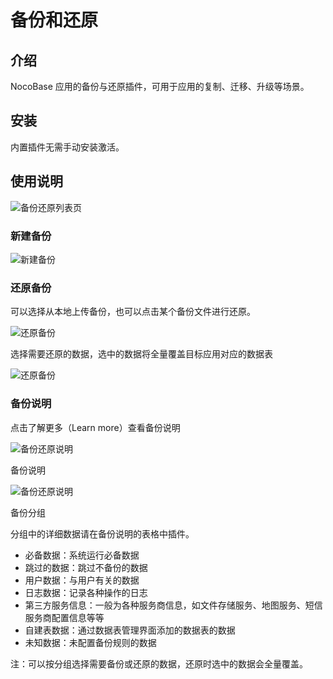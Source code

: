 # 备份和还原

<PluginInfo name="plugin-manager"></PluginInfo>

## 介绍

NocoBase 应用的备份与还原插件，可用于应用的复制、迁移、升级等场景。

## 安装

内置插件无需手动安装激活。

## 使用说明

![备份还原列表页](https://nocobase-docs.oss-cn-beijing.aliyuncs.com/071b969c4db9bdc6d2c359e1b6bef5da.png)

### 新建备份

![新建备份](https://nocobase-docs.oss-cn-beijing.aliyuncs.com/0e3d9410e6b1cfbda38044033f0b4053.png)

### 还原备份

可以选择从本地上传备份，也可以点击某个备份文件进行还原。

![还原备份](https://nocobase-docs.oss-cn-beijing.aliyuncs.com/e4b95a4376260fd516de7828fd9f1056.png)

选择需要还原的数据，选中的数据将全量覆盖目标应用对应的数据表

![还原备份](https://nocobase-docs.oss-cn-beijing.aliyuncs.com/9c7cb78b51c8f949e417b5a1e0180ae2.png)

### 备份说明

点击了解更多（Learn more）查看备份说明

![备份还原说明](https://nocobase-docs.oss-cn-beijing.aliyuncs.com/4f54eba0fde2d6481274665cb184a79e.png)

备份说明

![备份还原说明](https://nocobase-docs.oss-cn-beijing.aliyuncs.com/bd5c68cf7e35d04e525f9b13e48e32d9.png)

备份分组

分组中的详细数据请在备份说明的表格中插件。

- 必备数据：系统运行必备数据
- 跳过的数据：跳过不备份的数据
- 用户数据：与用户有关的数据
- 日志数据：记录各种操作的日志
- 第三方服务信息：一般为各种服务商信息，如文件存储服务、地图服务、短信服务商配置信息等等
- 自建表数据：通过数据表管理界面添加的数据表的数据
- 未知数据：未配置备份规则的数据

注：可以按分组选择需要备份或还原的数据，还原时选中的数据会全量覆盖。
